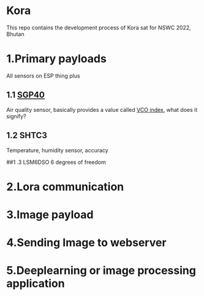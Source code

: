 # Kora
This repo contains the development process of Kora sat for NSWC 2022, Bhutan


# 1.Primary payloads
All sensors on ESP thing plus
## 1.1 [SGP40]([url](https://github.com/sparkfun/SparkFun_SGP40_Arduino_Library))
Air quality sensor, basically provides a value called [VCO index]([url](https://cdn.sparkfun.com/assets/e/9/3/f/e/GAS_AN_SGP40_VOC_Index_for_Experts_D1.pdf)), what does it signify?

## 1.2 SHTC3
Temperature, humidity sensor, accuracy

##1 .3 LSM6DSO
6 degrees of freedom




# 2.Lora communication
# 3.Image payload
# 4.Sending Image to webserver
# 5.Deeplearning or image processing application

